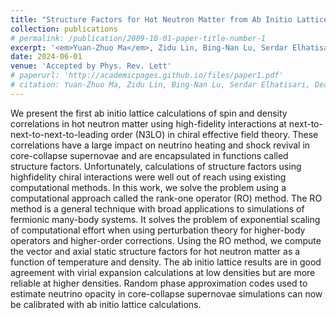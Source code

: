 ```yaml
---
title: "Structure Factors for Hot Neutron Matter from Ab Initio Lattice Simulations with High-Fidelity Chiral Interactions"
collection: publications
# permalink: /publication/2009-10-01-paper-title-number-1
excerpt: '<em>Yuan-Zhuo Ma</em>, Zidu Lin, Bing-Nan Lu, Serdar Elhatisari, Dean Lee*, Ning Li, Ulf-G. Meißner, Andrew W. Steiner, and Qian Wang'
date: 2024-06-01
venue: 'Accepted by Phys. Rev. Lett'
# paperurl: 'http://academicpages.github.io/files/paper1.pdf'
# citation: Yuan-Zhuo Ma, Zidu Lin, Bing-Nan Lu, Serdar Elhatisari, Dean Lee*, Ning Li, Ulf-G. Meißner, Andrew W. Steiner, and Qian Wang
---
```


<!-- <a href='http://academicpages.github.io/files/paper1.pdf'>Download paper here</a> -->
We present the first ab initio lattice calculations of spin and density correlations in hot neutron matter using high-fidelity interactions at next-to-next-to-next-to-leading order (N3LO) in chiral effective field theory. These correlations have a large impact on neutrino heating and shock revival in core-collapse supernovae and are encapsulated in functions called structure factors. Unfortunately, calculations of structure factors using highfidelity chiral interactions were well out of reach using existing computational methods. In this work, we solve the problem using a computational approach called the rank-one operator (RO) method. The RO method is a general technique with broad applications to simulations of fermionic many-body systems. It solves the problem of exponential scaling of computational effort when using perturbation theory for higher-body operators and higher-order corrections. Using the RO method, we compute the vector and axial static structure factors for hot neutron matter as a function of temperature and density. The ab initio lattice results are in good agreement with virial expansion calculations at low densities but are more reliable at higher densities. Random phase approximation codes used to estimate neutrino opacity in core-collapse supernovae simulations can now be calibrated with ab initio lattice calculations.
<!-- Recommended citation: Your Name, You. (2009). "Paper Title Number 1." <i>Journal 1</i>. 1(1). -->